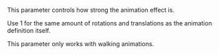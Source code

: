 This parameter controls how strong the animation effect is.

Use 1 for the same amount of rotations and translations as the animation definition itself.

This parameter only works with walking animations.